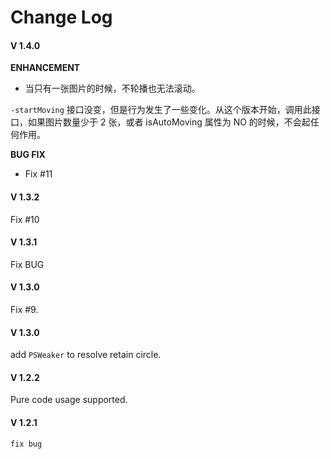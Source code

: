 # Change Log

#### V 1.4.0

**ENHANCEMENT**

* 当只有一张图片的时候，不轮播也无法滚动。

`-startMoving` 接口没变，但是行为发生了一些变化。从这个版本开始，调用此接口，如果图片数量少于 2 张，或者 isAutoMoving 属性为 NO 的时候，不会起任何作用。

**BUG FIX**

* Fix #11

#### V 1.3.2

Fix #10

#### V 1.3.1

Fix BUG

#### V 1.3.0

Fix #9.

#### V 1.3.0

add `PSWeaker` to resolve retain circle.

#### V 1.2.2

Pure code usage supported.

#### V 1.2.1

```
fix bug
```


